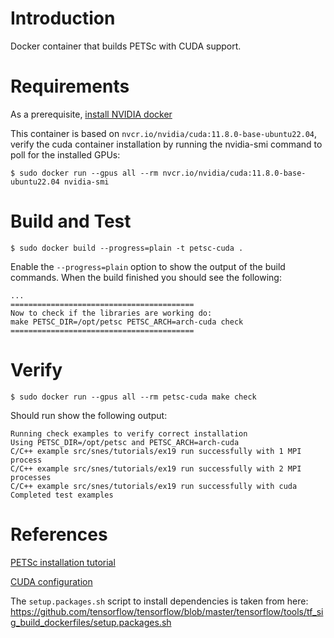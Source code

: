 # Introduction 
Docker container that builds PETSc with CUDA support. 

# Requirements
As a prerequisite, [install NVIDIA docker](https://github.com/NVIDIA/nvidia-docker)

This container is based on `nvcr.io/nvidia/cuda:11.8.0-base-ubuntu22.04`, verify the cuda container installation by running the nvidia-smi command to poll for the installed GPUs:
```
$ sudo docker run --gpus all --rm nvcr.io/nvidia/cuda:11.8.0-base-ubuntu22.04 nvidia-smi
```

# Build and Test
```
$ sudo docker build --progress=plain -t petsc-cuda .
```

Enable the `--progress=plain` option to show the output of the build commands. When the build finished you should see the following:

```
...
=========================================
Now to check if the libraries are working do:
make PETSC_DIR=/opt/petsc PETSC_ARCH=arch-cuda check
=========================================
```

# Verify
```
$ sudo docker run --gpus all --rm petsc-cuda make check
```

Should run show the following output:
```
Running check examples to verify correct installation
Using PETSC_DIR=/opt/petsc and PETSC_ARCH=arch-cuda
C/C++ example src/snes/tutorials/ex19 run successfully with 1 MPI process
C/C++ example src/snes/tutorials/ex19 run successfully with 2 MPI processes
C/C++ example src/snes/tutorials/ex19 run successfully with cuda
Completed test examples
```

# References
[PETSc installation tutorial](https://petsc.org/release/install/install_tutorial/)

[CUDA configuration](https://petsc.org/release/install/install/#cuda)

The `setup.packages.sh` script to install dependencies is taken from here: <https://github.com/tensorflow/tensorflow/blob/master/tensorflow/tools/tf_sig_build_dockerfiles/setup.packages.sh>
